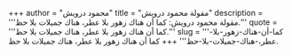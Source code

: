 +++
author = "محمود درويش"
title = "مقولة محمود درويش"
description = '''مقولة محمود درويش: كما أن هناك زهور بلا عطر، هناك جميلات بلا حظ.'''
quote = '''كما أن هناك زهور بلا عطر، هناك جميلات بلا حظ.'''
slug = '''كما-أن-هناك-زهور-بلا-عطر،-هناك-جميلات-بلا-حظ'''
+++
كما أن هناك زهور بلا عطر، هناك جميلات بلا حظ.
